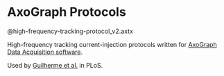 # AxoGraph Protocols


@high-frequency-tracking-protocol_v2.axtx

High-frequency tracking current-injection protocols written for [AxoGraph Data Acquisition software](https://axograph.com).

Used by [Guilherme et al.](https://journals.plos.org/plosbiology/article?id=10.1371/journal.pbio.1002007) in PLoS. 

